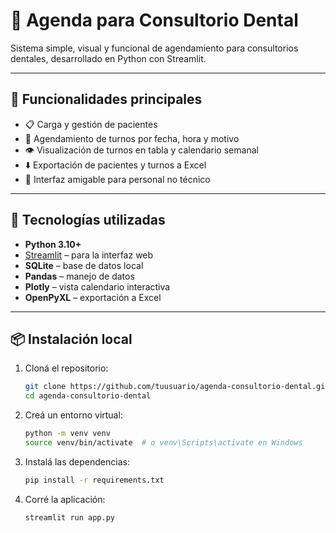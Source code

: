 # 🦷 Agenda para Consultorio Dental

Sistema simple, visual y funcional de agendamiento para consultorios dentales, desarrollado en Python con Streamlit.

---

## 🚀 Funcionalidades principales

- 📋 Carga y gestión de pacientes
- 📆 Agendamiento de turnos por fecha, hora y motivo
- 👁️ Visualización de turnos en tabla y calendario semanal
- ⬇️ Exportación de pacientes y turnos a Excel
- 🎨 Interfaz amigable para personal no técnico

---

## 🧰 Tecnologías utilizadas

- **Python 3.10+**
- [Streamlit](https://streamlit.io/) – para la interfaz web
- **SQLite** – base de datos local
- **Pandas** – manejo de datos
- **Plotly** – vista calendario interactiva
- **OpenPyXL** – exportación a Excel

---

## 📦 Instalación local

1. Cloná el repositorio:
   ```bash
   git clone https://github.com/tuusuario/agenda-consultorio-dental.git
   cd agenda-consultorio-dental

1. Creá un entorno virtual:
   ```bash
   python -m venv venv
   source venv/bin/activate  # o venv\Scripts\activate en Windows

3. Instalá las dependencias:
    ```bash
   pip install -r requirements.txt

4. Corré la aplicación:
    ```bash
    streamlit run app.py
